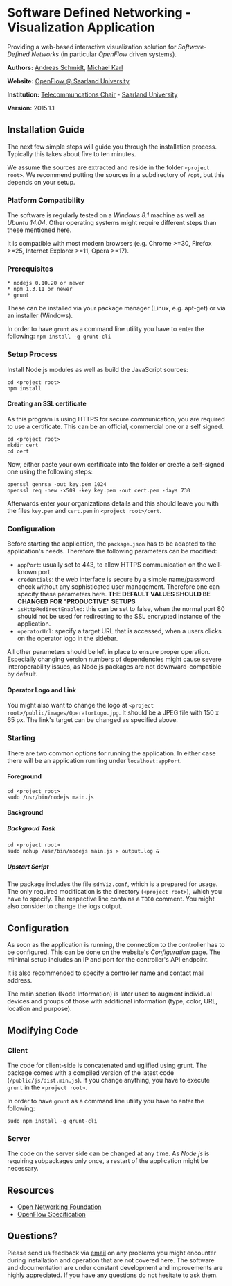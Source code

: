 ﻿# Software Defined Networking - Visualization Application

Providing a web-based interactive visualization solution for *Software-Defined Networks* (in particular *OpenFlow* driven systems).

**Authors:** [Andreas Schmidt](mailto:schmidt@nt.uni-saarland.de), [Michael Karl](mailto:karl@nt.uni-saarland.de)

**Website:** [OpenFlow @ Saarland University](http://www.openflow.uni-saarland.de/)

**Institution:** [Telecommuncations Chair](http://www.nt.uni-saarland.de/) - [Saarland University](http://www.uni-saarland.de/)

**Version:** 2015.1.1

## Installation Guide

The next few simple steps will guide you through the installation process. Typically this takes about five to ten minutes.

We assume the sources are extracted and reside in the folder `<project root>`. We recommend putting the sources in a subdirectory of `/opt`, but this depends on your setup.

### Platform Compatibility
The software is regularly tested on a *Windows 8.1* machine as well as *Ubuntu 14.04*. Other operating systems might require different steps than these mentioned here.

It is compatible with most modern browsers (e.g. Chrome >=30, Firefox >=25, Internet Explorer >=11, Opera >=17).

### Prerequisites

	* nodejs 0.10.20 or newer
	* npm 1.3.11 or newer
	* grunt

These can be installed via your package manager (Linux, e.g. apt-get) or via an installer (Windows).

In order to have `grunt` as a command line utility you have to enter the following: `npm install -g grunt-cli`

### Setup Process
Install Node.js modules as well as build the JavaScript sources:

	cd <project root>
	npm install

#### Creating an SSL certificate
As this program is using HTTPS for secure communication, you are required to use a certificate. This can be an official, commercial one or a self signed.  

	cd <project root>
	mkdir cert
	cd cert

Now, either paste your own certificate into the folder or create a self-signed one using the following steps:

	openssl genrsa -out key.pem 1024
	openssl req -new -x509 -key key.pem -out cert.pem -days 730

Afterwards enter your organizations details and this should leave you with the files `key.pem` and `cert.pem` in `<project root>/cert`.

### Configuration

Before starting the application, the `package.json` has to be adapted to the application's needs. Therefore the following parameters can be modified:

* `appPort`: usually set to 443, to allow HTTPS communication on the well-known port.
* `credentials`: the web interface is secure by a simple name/password check without any sophisticated user management. Therefore one can specify these parameters here. **THE DEFAULT VALUES SHOULD BE CHANGED FOR "PRODUCTIVE" SETUPS**
* `isHttpRedirectEnabled`: this can be set to false, when the normal port 80 should not be used for redirecting to the SSL encrypted instance of the application.
* `operatorUrl`: specify a target URL that is accessed, when a users clicks on the operator logo in the sidebar.

All other parameters should be left in place to ensure proper operation. Especially changing version numbers of dependencies might cause severe interoperability issues, as Node.js packages are not downward-compatible by default.

#### Operator Logo and Link

You might also want to change the logo at `<project root>/public/images/OperatorLogo.jpg`. It should be a JPEG file with 150 x 65 px. The link's target can be changed as specified above.

### Starting

There are two common options for running the application. In either case there will be an application running under `localhost:appPort`.

#### Foreground 

	cd <project root>
	sudo /usr/bin/nodejs main.js

#### Background

##### Backgroud Task

	cd <project root>
	sudo nohup /usr/bin/nodejs main.js > output.log &

##### Upstart Script
The package includes the file `sdnViz.conf`, which is a prepared for usage. The only required modification is the directory (`<project root>`), which you have to specify. The respective line contains a `TODO` comment. You might also consider to change the logs output.


## Configuration

As soon as the application is running, the connection to the controller has to be configured. This can be done on the website's *Configuration* page. The minimal setup includes an IP and port for the controller's API endpoint.

It is also recommended to specify a controller name and contact mail address.

The main section (Node Information) is later used to augment individual devices and groups of those with additional information (type, color, URL, location and purpose). 

## Modifying Code

### Client
The code for client-side is concatenated and uglified using grunt. The package comes with a compiled version of the latest code (`/public/js/dist.min.js`). If you change anything, you have to execute `grunt` in the `<project root>`.

In order to have `grunt` as a command line utility you have to enter the following: 

`sudo npm install -g grunt-cli`

### Server

The code on the server side can be changed at any time. As *Node.js* is requiring subpackages only once, a restart of the application might be necessary.


## Resources

* [Open Networking Foundation](https://www.opennetworking.org/)
* [OpenFlow Specification](https://www.opennetworking.org/sdn-resources/onf-specifications/openflow)


## Questions?

Please send us feedback via [email](mailto:info@openflow.uni-saarland.de) on any problems you might encounter during installation and operation that are not covered here. The software and documentation are under constant development and improvements are highly appreciated. If you have any questions do not hesitate to ask them.
